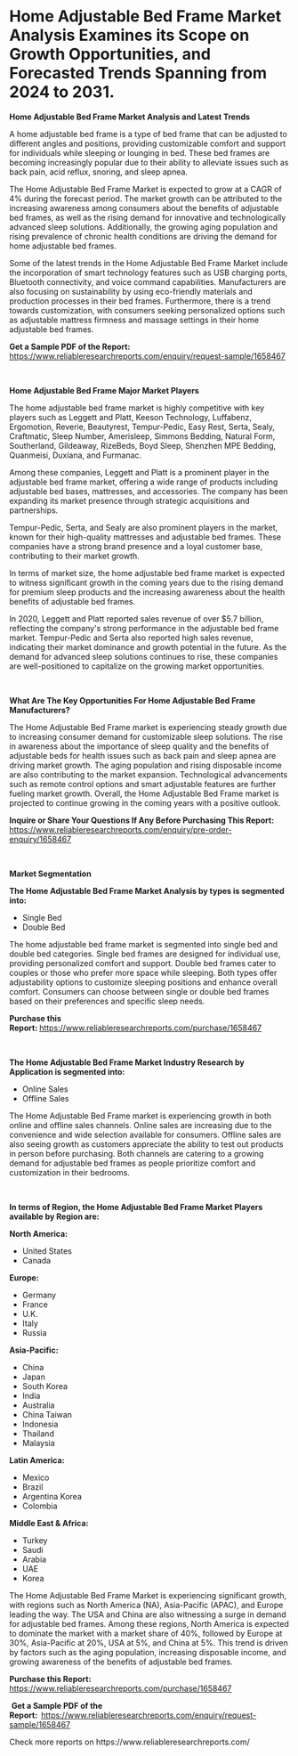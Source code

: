 <p><h1>Home Adjustable Bed Frame Market Analysis Examines its Scope on Growth Opportunities, and Forecasted Trends Spanning from 2024 to 2031.</h1></p><p><strong>Home Adjustable Bed Frame Market Analysis and Latest Trends</strong></p>
<p><p>A home adjustable bed frame is a type of bed frame that can be adjusted to different angles and positions, providing customizable comfort and support for individuals while sleeping or lounging in bed. These bed frames are becoming increasingly popular due to their ability to alleviate issues such as back pain, acid reflux, snoring, and sleep apnea.</p><p>The Home Adjustable Bed Frame Market is expected to grow at a CAGR of 4% during the forecast period. The market growth can be attributed to the increasing awareness among consumers about the benefits of adjustable bed frames, as well as the rising demand for innovative and technologically advanced sleep solutions. Additionally, the growing aging population and rising prevalence of chronic health conditions are driving the demand for home adjustable bed frames.</p><p>Some of the latest trends in the Home Adjustable Bed Frame Market include the incorporation of smart technology features such as USB charging ports, Bluetooth connectivity, and voice command capabilities. Manufacturers are also focusing on sustainability by using eco-friendly materials and production processes in their bed frames. Furthermore, there is a trend towards customization, with consumers seeking personalized options such as adjustable mattress firmness and massage settings in their home adjustable bed frames.</p></p>
<p><strong>Get a Sample PDF of the Report:&nbsp;</strong> <a href="https://www.reliableresearchreports.com/enquiry/request-sample/1658467">https://www.reliableresearchreports.com/enquiry/request-sample/1658467</a></p>
<p>&nbsp;</p>
<p><strong>Home Adjustable Bed Frame Major Market Players</strong></p>
<p><p>The home adjustable bed frame market is highly competitive with key players such as Leggett and Platt, Keeson Technology, Luffabenz, Ergomotion, Reverie, Beautyrest, Tempur-Pedic, Easy Rest, Serta, Sealy, Craftmatic, Sleep Number, Amerisleep, Simmons Bedding, Natural Form, Southerland, Gildeaway, RizeBeds, Boyd Sleep, Shenzhen MPE Bedding, Quanmeisi, Duxiana, and Furmanac.</p><p>Among these companies, Leggett and Platt is a prominent player in the adjustable bed frame market, offering a wide range of products including adjustable bed bases, mattresses, and accessories. The company has been expanding its market presence through strategic acquisitions and partnerships.</p><p>Tempur-Pedic, Serta, and Sealy are also prominent players in the market, known for their high-quality mattresses and adjustable bed frames. These companies have a strong brand presence and a loyal customer base, contributing to their market growth.</p><p>In terms of market size, the home adjustable bed frame market is expected to witness significant growth in the coming years due to the rising demand for premium sleep products and the increasing awareness about the health benefits of adjustable bed frames.</p><p>In 2020, Leggett and Platt reported sales revenue of over $5.7 billion, reflecting the company's strong performance in the adjustable bed frame market. Tempur-Pedic and Serta also reported high sales revenue, indicating their market dominance and growth potential in the future. As the demand for advanced sleep solutions continues to rise, these companies are well-positioned to capitalize on the growing market opportunities.</p></p>
<p>&nbsp;</p>
<p><strong>What Are The Key Opportunities For Home Adjustable Bed Frame Manufacturers?</strong></p>
<p><p>The Home Adjustable Bed Frame market is experiencing steady growth due to increasing consumer demand for customizable sleep solutions. The rise in awareness about the importance of sleep quality and the benefits of adjustable beds for health issues such as back pain and sleep apnea are driving market growth. The aging population and rising disposable income are also contributing to the market expansion. Technological advancements such as remote control options and smart adjustable features are further fueling market growth. Overall, the Home Adjustable Bed Frame market is projected to continue growing in the coming years with a positive outlook.</p></p>
<p><strong>Inquire or Share Your Questions If Any Before Purchasing This Report:</strong> <a href="https://www.reliableresearchreports.com/enquiry/pre-order-enquiry/1658467">https://www.reliableresearchreports.com/enquiry/pre-order-enquiry/1658467</a></p>
<p>&nbsp;</p>
<p><strong>Market Segmentation</strong></p>
<p><strong>The Home Adjustable Bed Frame Market Analysis by types is segmented into:</strong></p>
<p><ul><li>Single Bed</li><li>Double Bed</li></ul></p>
<p><p>The home adjustable bed frame market is segmented into single bed and double bed categories. Single bed frames are designed for individual use, providing personalized comfort and support. Double bed frames cater to couples or those who prefer more space while sleeping. Both types offer adjustability options to customize sleeping positions and enhance overall comfort. Consumers can choose between single or double bed frames based on their preferences and specific sleep needs.</p></p>
<p><strong>Purchase this Report:&nbsp;</strong><a href="https://www.reliableresearchreports.com/purchase/1658467">https://www.reliableresearchreports.com/purchase/1658467</a></p>
<p>&nbsp;</p>
<p><strong>The Home Adjustable Bed Frame Market Industry Research by Application is segmented into:</strong></p>
<p><ul><li>Online Sales</li><li>Offline Sales</li></ul></p>
<p><p>The Home Adjustable Bed Frame market is experiencing growth in both online and offline sales channels. Online sales are increasing due to the convenience and wide selection available for consumers. Offline sales are also seeing growth as customers appreciate the ability to test out products in person before purchasing. Both channels are catering to a growing demand for adjustable bed frames as people prioritize comfort and customization in their bedrooms.</p></p>
<p>&nbsp;</p>
<p><strong>In terms of Region, the Home Adjustable Bed Frame Market Players available by Region are:</strong></p>
<p>
    <p> <strong> North America: </strong>
        <ul>
            <li>United States</li>
            <li>Canada</li>
        </ul>
        </p> 
    <p> <strong> Europe: </strong>
        <ul>
            <li>Germany</li>
            <li>France</li>
            <li>U.K.</li>
            <li>Italy</li>
            <li>Russia</li>
        </ul>
        </p> 
    <p> <strong> Asia-Pacific: </strong>
        <ul>
            <li>China</li>
            <li>Japan</li>
            <li>South Korea</li>
            <li>India</li>
            <li>Australia</li>
            <li>China Taiwan</li>
            <li>Indonesia</li>
            <li>Thailand</li>
            <li>Malaysia</li>
        </ul>
        </p> 
    <p> <strong> Latin America: </strong>
        <ul>
            <li>Mexico</li>
            <li>Brazil</li>
            <li>Argentina Korea</li>
            <li>Colombia</li>
        </ul>
        </p> 
    <p> <strong> Middle East & Africa: </strong>
        <ul>
            <li>Turkey</li>
            <li>Saudi</li>
            <li>Arabia</li>
            <li>UAE</li>
            <li>Korea</li>
        </ul>
    </p>
    </p>
<p><p>The Home Adjustable Bed Frame Market is experiencing significant growth, with regions such as North America (NA), Asia-Pacific (APAC), and Europe leading the way. The USA and China are also witnessing a surge in demand for adjustable bed frames. Among these regions, North America is expected to dominate the market with a market share of 40%, followed by Europe at 30%, Asia-Pacific at 20%, USA at 5%, and China at 5%. This trend is driven by factors such as the aging population, increasing disposable income, and growing awareness of the benefits of adjustable bed frames.</p></p>
<p><strong>Purchase this Report: </strong><a href="https://www.reliableresearchreports.com/purchase/1658467">https://www.reliableresearchreports.com/purchase/1658467</a></p>
<p>&nbsp;<strong>Get a Sample PDF of the Report:&nbsp;&nbsp;</strong><a href="https://www.reliableresearchreports.com/enquiry/request-sample/1658467">https://www.reliableresearchreports.com/enquiry/request-sample/1658467</a></p>
<p><strong></strong></p>
<p>Check more reports on https://www.reliableresearchreports.com/</p>